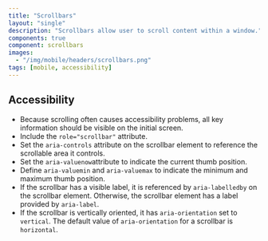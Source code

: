 ```yaml
---
title: "Scrollbars"
layout: "single"
description: "Scrollbars allow user to scroll content within a window."
components: true
component: scrollbars
images:
  - "/img/mobile/headers/scrollbars.png"
tags: [mobile, accessibility]
---
```


## Accessibility

- Because scrolling often causes accessibility problems, all key information should be visible on the initial screen.
- Include the `role="scrollbar"` attribute.
- Set the `aria-controls` attribute on the scrollbar element to reference the scrollable area it controls.
- Set the `aria-valuenow`attribute to indicate the current thumb position.
- Define `aria-valuemin` and `aria-valuemax` to indicate the minimum and maximum thumb position.
- If the scrollbar has a visible label, it is referenced by `aria-labelledby` on the scrollbar element. Otherwise, the scrollbar element has a label provided by `aria-label`.
- If the scrollbar is vertically oriented, it has `aria-orientation` set to `vertical`. The default value of `aria-orientation` for a scrollbar is `horizontal`.
